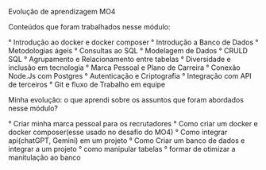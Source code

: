 Evolução de aprendizagem MO4

Conteúdos que foram trabalhados nesse módulo:

° Introdução ao docker e docker composer
° Introdução a Banco de Dados
° Metodologias ágeis 
° Consultas ao SQL
° Modelagem de Dados
° CRULD SQL
° Agrupamento e Relacionamento entre tabelas
° Diversidade e inclusão em tecnologia
° Marca Pessoal e Plano de Carreira
° Conexão Node.Js com Postgres
° Autenticação e Criptografia 
° Integração com API de terceiros
° Git e fluxo de Trabalho em equipe


Minha evolução: o que aprendi sobre os assuntos que foram abordados nesse módulo?

° Criar minha marca pessoal para os recrutadores
° Como criar um docker e docker composer(esse usado no desafio do MO4)
° Como integrar api(chatGPT, Gemini) em um projeto
° Como Criar um banco de dados e integrar a um projeto
° como manipular tabelas 
° formar de otimizar a manitulação ao banco 
